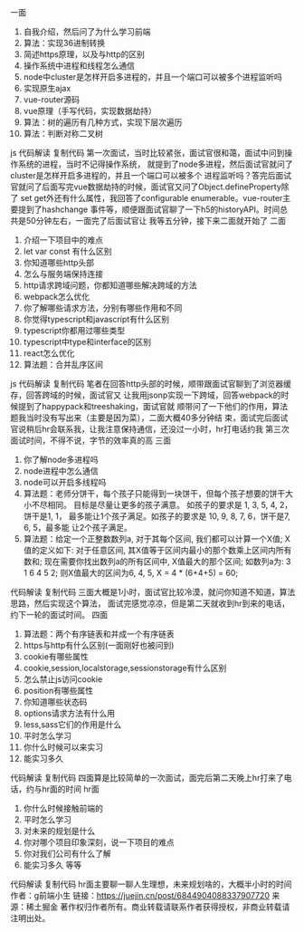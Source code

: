 一面
  1. 自我介绍，然后问了为什么学习前端
  2. 算法：实现36进制转换
  3. 简述https原理，以及与http的区别
  4. 操作系统中进程和线程怎么通信
  5. node中cluster是怎样开启多进程的，并且一个端口可以被多个进程监听吗
  6. 实现原生ajax
  7. vue-router源码
  8. vue原理（手写代码，实现数据劫持）
  9. 算法：树的遍历有几种方式，实现下层次遍历
  10. 算法：判断对称二叉树

js
代码解读
复制代码
第一次面试，当时比较紧张，面试官很和蔼，面试中问到操作系统的进程，当时不记得操作系统，
就提到了node多进程，然后面试官就问了cluster是怎样开启多进程的，并且一个端口可以被多个
进程监听吗？答完后面试官就问了后面写完vue数据劫持的时候，面试官又问了Object.defineProperty除了
set get外还有什么属性，我回答了configurable enumerable。vue-router主要提到了hashchange
事件等，顺便跟面试官聊了一下h5的historyAPI。时间总共是50分钟左右，一面完了后面试官让
我等五分钟，接下来二面就开始了
二面
  1. 介绍一下项目中的难点
  2. let var const 有什么区别
  3. 你知道哪些http头部
  4. 怎么与服务端保持连接
  5. http请求跨域问题，你都知道哪些解决跨域的方法
  6. webpack怎么优化
  7. 你了解哪些请求方法，分别有哪些作用和不同
  8. 你觉得typescript和javascript有什么区别
  9. typescript你都用过哪些类型
  10. typescript中type和interface的区别
  11. react怎么优化
  12. 算法题：合并乱序区间

js
代码解读
复制代码
笔者在回答http头部的时候，顺带跟面试官聊到了浏览器缓存，回答跨域的时候，面试官又
让我用jsonp实现一下跨域，回答webpack的时候提到了happypack和treeshaking，面试官就
顺带问了一下他们的作用，算法题我当时没有写出来（主要是因为菜），二面大概40多分钟结
束，面试完后面试官说稍后hr会联系我，让我注意保持通信，还没过一小时，hr打电话约我
第三次面试时间，不得不说，字节的效率真的高
三面
  1. 你了解node多进程吗
  2. node进程中怎么通信
  3. node可以开启多线程吗
  4. 算法题：老师分饼干，每个孩子只能得到一块饼干，但每个孩子想要的饼干大小不尽相同。 目标是尽量让更多的孩子满意。 如孩子的要求是 1, 3, 5, 4, 2，饼干是1, 1， 最多能让1个孩子满足。如孩子的要求是 10, 9, 8, 7, 6，饼干是7, 6, 5，最多能 让2个孩子满足。
  5. 算法题：给定一个正整数数列a, 对于其每个区间, 我们都可以计算一个X值; X值的定义如下: 对于任意区间, 其X值等于区间内最小的那个数乘上区间内所有数和; 现在需要你找出数列a的所有区间中, X值最大的那个区间; 如数列a为: 3 1 6 4 5 2; 则X值最大的区间为6, 4, 5, X = 4 * (6+4+5) = 60;


代码解读
复制代码
三面大概是1小时，面试官比较冷漠，就问你知道不知道，算法思路，然后实现这个算法，
面试完感觉凉凉，但是第二天就收到hr到来的电话，约下一轮的面试时间。
四面
  1. 算法题：两个有序链表和并成一个有序链表
  2. https与http有什么区别(一面刚好也被问到)
  3. cookie有哪些属性
  4. cookie,session,localstorage,sessionstorage有什么区别
  5. 怎么禁止js访问cookie
  6. position有哪些属性
  7. 你知道哪些状态码
  8. options请求方法有什么用
  9. less,sass它们的作用是什么
  10. 平时怎么学习
  11. 你什么时候可以来实习
  12. 能实习多久


代码解读
复制代码
四面算是比较简单的一次面试，面完后第二天晚上hr打来了电话，约与hr面的时间
hr面
  1. 你什么时候接触前端的
  2. 平时怎么学习
  3. 对未来的规划是什么
  4. 你对哪个项目印象深刻，说一下项目的难点
  5. 你对我们公司有什么了解
  6. 能实习多久 等等


代码解读
复制代码
hr面主要聊一聊人生理想，未来规划啥的，大概半小时的时间
作者：g前端小生
链接：https://juejin.cn/post/6844904088337907720
来源：稀土掘金
著作权归作者所有。商业转载请联系作者获得授权，非商业转载请注明出处。
